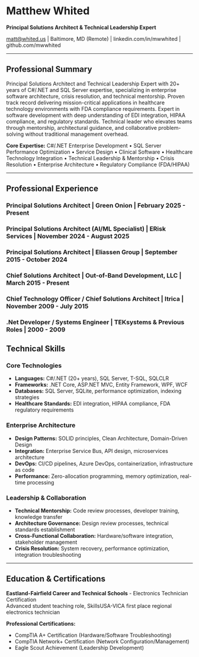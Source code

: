 # Matthew Whited
**Principal Solutions Architect & Technical Leadership Expert**

matt@whited.us | Baltimore, MD (Remote) | linkedin.com/in/mwwhited | github.com/mwwhited

---

## Professional Summary

Principal Solutions Architect and Technical Leadership Expert with 20+ years of C#/.NET and SQL Server expertise, specializing in enterprise software architecture, crisis resolution, and technical mentorship. Proven track record delivering mission-critical applications in healthcare technology environments with FDA compliance requirements. Expert in software development with deep understanding of EDI integration, HIPAA compliance, and regulatory standards. Technical leader who elevates teams through mentorship, architectural guidance, and collaborative problem-solving without traditional management overhead.

**Core Expertise:** C#/.NET Enterprise Development • SQL Server Performance Optimization • Service Design • Clinical Software • Healthcare Technology Integration • Technical Leadership & Mentorship • Crisis Resolution • Enterprise Architecture • Regulatory Compliance (FDA/HIPAA)

---

## Professional Experience

### Principal Solutions Architect | Green Onion | February 2025 - Present

### Principal Solutions Architect (AI/ML Specialist) | ERisk Services | November 2024 - August 2025

### Principal Solutions Architect | Eliassen Group | September 2015 - October 2024

### Chief Solutions Architect | Out-of-Band Development, LLC | March 2015 - Present

### Chief Technology Officer / Chief Solutions Architect | Itrica | November 2009 - July 2015

### .Net Developer / Systems Engineer | TEKsystems & Previous Roles | 2000 - 2009

<div style="page-break-after: always;"></div>

## Technical Skills

### Core Technologies
- **Languages:** C#/.NET (20+ years), SQL Server, T-SQL, SQLCLR
- **Frameworks:** .NET Core, ASP.NET MVC, Entity Framework, WPF, WCF
- **Databases:** SQL Server, SQLite, performance optimization, indexing strategies
- **Healthcare Standards:** EDI integration, HIPAA compliance, FDA regulatory requirements

### Enterprise Architecture
- **Design Patterns:** SOLID principles, Clean Architecture, Domain-Driven Design
- **Integration:** Enterprise Service Bus, API design, microservices architecture
- **DevOps:** CI/CD pipelines, Azure DevOps, containerization, infrastructure as code
- **Performance:** Zero-allocation programming, memory optimization, real-time processing

### Leadership & Collaboration
- **Technical Mentorship:** Code review processes, developer training, knowledge transfer
- **Architecture Governance:** Design review processes, technical standards establishment
- **Cross-Functional Collaboration:** Hardware/software integration, stakeholder management
- **Crisis Resolution:** System recovery, performance optimization, integration troubleshooting

---

## Education & Certifications

**Eastland-Fairfield Career and Technical Schools** - Electronics Technician Certification  
Advanced student teaching role, SkillsUSA-VICA first place regional electronics technician  

**Professional Certifications:**
- CompTIA A+ Certification (Hardware/Software Troubleshooting)  
- CompTIA Network+ Certification (Network Configuration/Management)  
- Eagle Scout Achievement (Leadership Development)  
